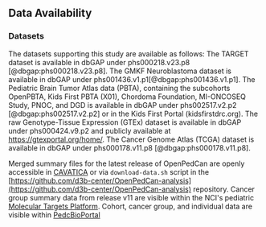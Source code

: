 ## Data Availability

<!-- GigaScience requires authors to deposit the dataset(s) supporting the results reported in submitted manuscripts in a publicly-accessible data repository such as GigaDB (see GigaDB database terms of use for complete details). This section should be included when supporting data are available and must include the name of the repository and the permanent identifier or accession number and persistent hyperlinks for the datasets (if appropriate). The following format is recommended:

"The dataset(s) supporting the results of this article is(are) available in the [repository name] repository, [cite unique persistent identifier]."

Following the Joint Declaration of Data Citation Principles, where appropriate we ask that the data sets be cited where it is first mentioned in the manuscript, and included in the reference list. If a DOI has been issued to a dataset please always cite it using the DOI rather than the less stable URL the DOI resolves to (e.g., http://dx.doi.org/10.5524/100044 rather than http://gigadb.org/dataset/100044). For more see:

A list of available scientific research data repositories can be found in res3data and FAIRsharing.

A Data availability statement is required for all papers, and the code snapshots should be cited here. -->

### Datasets
The datasets supporting this study are available as follows:
The TARGET dataset is available in dbGAP under phs000218.v23.p8 [@dbgap:phs000218.v23.p8].
The GMKF Neuroblastoma dataset is available in dbGAP under phs001436.v1.p1[@dbgap:phs001436.v1.p1].
The Pediatric Brain Tumor Atlas data (PBTA), containing the subcohorts OpenPBTA, Kids First PBTA (X01), Chordoma Foundation, MI-ONCOSEQ Study, PNOC, and DGD is available in dbGAP under phs002517.v2.p2 [@dbgap:phs002517.v2.p2] or in the Kids First Portal (kidsfirstdrc.org).
The raw Genotype-Tissue Expression (GTEx) dataset is available in dbGAP under phs000424.v9.p2 and publicly available at https://gtexportal.org/home/.
The Cancer Genome Atlas (TCGA) dataset is available in dbGAP under phs000178.v11.p8 [@dbgap:phs000178.v11.p8].

Merged summary files for the latest release of OpenPedCan are openly accessible in [CAVATICA](https://cavatica.sbgenomics.com/u/cavatica/opentarget) or via `download-data.sh` script in the [https://github.com/d3b-center/OpenPedCan-analysis](https://github.com/d3b-center/OpenPedCan-analysis) repository.
Cancer group summary data from release v11 are visible within the NCI's pediatric [Molecular Targets Platform](https://moleculartargets.ccdi.cancer.gov/). 
Cohort, cancer group, and individual data are visible within [PedcBioPortal](https://pedcbioportal.kidsfirstdrc.org/study/summary?id=openpedcan_v15)


